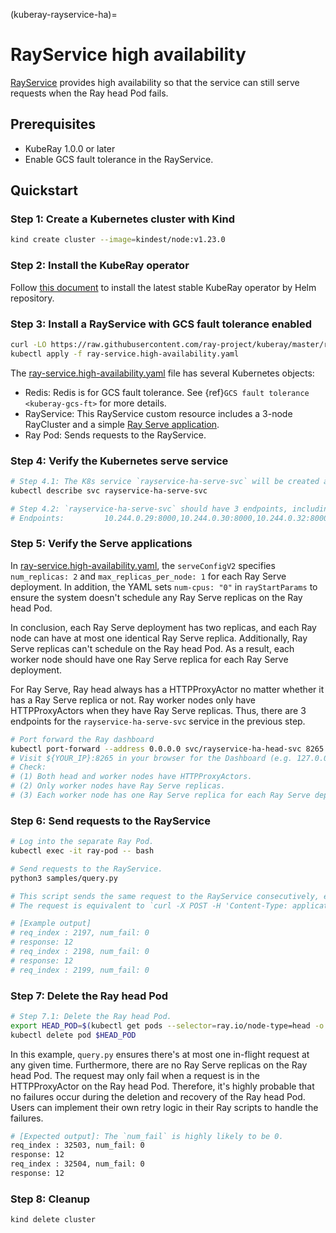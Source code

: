 (kuberay-rayservice-ha)=
# RayService high availability

[RayService](kuberay-rayservice) provides high availability so that the service can still serve requests when the Ray head Pod fails.

## Prerequisites

* KubeRay 1.0.0 or later
* Enable GCS fault tolerance in the RayService.

## Quickstart

### Step 1: Create a Kubernetes cluster with Kind

```sh
kind create cluster --image=kindest/node:v1.23.0
```

### Step 2: Install the KubeRay operator

Follow [this document](kuberay-operator-deploy) to install the latest stable KubeRay operator by Helm repository.

### Step 3: Install a RayService with GCS fault tolerance enabled

```sh
curl -LO https://raw.githubusercontent.com/ray-project/kuberay/master/ray-operator/config/samples/ray-service.high-availability.yaml
kubectl apply -f ray-service.high-availability.yaml
```

The [ray-service.high-availability.yaml](https://raw.githubusercontent.com/ray-project/kuberay/v1.0.0/ray-operator/config/samples/ray-service.high-availability.yaml) file has several Kubernetes objects:

* Redis: Redis is for GCS fault tolerance. See {ref}`GCS fault tolerance <kuberay-gcs-ft>` for more details.
* RayService: This RayService custom resource includes a 3-node RayCluster and a simple [Ray Serve application](https://github.com/ray-project/test_dag).
* Ray Pod: Sends requests to the RayService.

### Step 4: Verify the Kubernetes serve service

```sh
# Step 4.1: The K8s service `rayservice-ha-serve-svc` will be created after the Serve applications are ready.
kubectl describe svc rayservice-ha-serve-svc

# Step 4.2: `rayservice-ha-serve-svc` should have 3 endpoints, including the Ray head and two Ray workers.
# Endpoints:         10.244.0.29:8000,10.244.0.30:8000,10.244.0.32:8000
```

### Step 5: Verify the Serve applications

In [ray-service.high-availability.yaml](https://raw.githubusercontent.com/ray-project/kuberay/v1.0.0/ray-operator/config/samples/ray-service.high-availability.yaml), the `serveConfigV2` specifies `num_replicas: 2` and `max_replicas_per_node: 1` for each Ray Serve deployment.
In addition, the YAML sets `num-cpus: "0"` in `rayStartParams` to ensure the system doesn't schedule any Ray Serve replicas on the Ray head Pod.

In conclusion, each Ray Serve deployment has two replicas, and each Ray node can have at most one identical Ray Serve replica. Additionally, Ray Serve replicas can't schedule on the Ray head Pod. As a result, each worker node should have one Ray Serve replica for each Ray Serve deployment.

For Ray Serve, Ray head always has a HTTPProxyActor no matter whether it has a Ray Serve replica or not.
Ray worker nodes only have HTTPProxyActors when they have Ray Serve replicas.
Thus, there are 3 endpoints for the `rayservice-ha-serve-svc` service in the previous step.

```sh
# Port forward the Ray dashboard
kubectl port-forward --address 0.0.0.0 svc/rayservice-ha-head-svc 8265:8265
# Visit ${YOUR_IP}:8265 in your browser for the Dashboard (e.g. 127.0.0.1:8265)
# Check:
# (1) Both head and worker nodes have HTTPProxyActors.
# (2) Only worker nodes have Ray Serve replicas.
# (3) Each worker node has one Ray Serve replica for each Ray Serve deployment.
```

### Step 6: Send requests to the RayService

```sh
# Log into the separate Ray Pod.
kubectl exec -it ray-pod -- bash

# Send requests to the RayService.
python3 samples/query.py

# This script sends the same request to the RayService consecutively, ensuring at most one in-flight request at a time.
# The request is equivalent to `curl -X POST -H 'Content-Type: application/json' localhost:8000/fruit/ -d '["PEAR", 12]'`.

# [Example output]
# req_index : 2197, num_fail: 0
# response: 12
# req_index : 2198, num_fail: 0
# response: 12
# req_index : 2199, num_fail: 0
```

### Step 7: Delete the Ray head Pod

```sh
# Step 7.1: Delete the Ray head Pod.
export HEAD_POD=$(kubectl get pods --selector=ray.io/node-type=head -o custom-columns=POD:metadata.name --no-headers)
kubectl delete pod $HEAD_POD
```

In this example, `query.py` ensures there's at most one in-flight request at any given time.
Furthermore, there are no Ray Serve replicas on the Ray head Pod.
The request may only fail when a request is in the HTTPProxyActor on the Ray head Pod.
Therefore, it's highly probable that no failures occur during the deletion and recovery of the Ray head Pod.
Users can implement their own retry logic in their Ray scripts to handle the failures.

```sh
# [Expected output]: The `num_fail` is highly likely to be 0.
req_index : 32503, num_fail: 0
response: 12
req_index : 32504, num_fail: 0
response: 12
```

### Step 8: Cleanup

```sh
kind delete cluster
```
